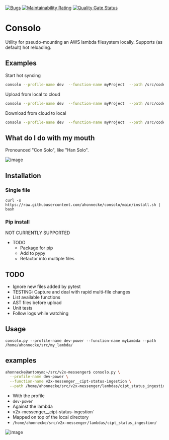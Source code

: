 [![Bugs](https://sonarcloud.io/api/project_badges/measure?project=ahonnecke_consolo&metric=bugs)](https://sonarcloud.io/summary/new_code?id=ahonnecke_consolo)
[![Maintainability Rating](https://sonarcloud.io/api/project_badges/measure?project=ahonnecke_consolo&metric=sqale_rating)](https://sonarcloud.io/summary/new_code?id=ahonnecke_consolo)
[![Quality Gate
Status](https://sonarcloud.io/api/project_badges/measure?project=ahonnecke_consolo&metric=alert_status)](https://sonarcloud.io/summary/new_code?id=ahonnecke_consolo)

# Consolo

Utility for pseudo-mounting an AWS lambda filesystem locally.
Supports (as default) hot reloading.

## Examples

Start hot syncing
``` bash
consolo --profile-name dev  --function-name myProject  --path /src/code/myproject
```

Upload from local to cloud
``` bash
consolo --profile-name dev  --function-name myProject  --path /src/code/myproject --upload
```

Download from cloud to local
``` bash
consolo --profile-name dev  --function-name myProject  --path /src/code/myproject --download
```

## What do I do with my mouth
Pronounced "Con Solo", like "Han Solo".

![image](https://user-images.githubusercontent.com/419355/220446135-92ac6915-da21-4a29-8fd1-13bfe723433a.png)

## Installation

### Single file

`curl -s https://raw.githubusercontent.com/ahonnecke/consolo/main/install.sh | bash`

### Pip install

NOT CURRENTLY SUPPORTED

- TODO
  - Package for pip
  - Add to pypy
  - Refactor into multiple files


## TODO

- Ignore new files added by pytest
- TESTING: Capture and deal with rapid multi-file changes
- List available functions
- AST files before upload
- Unit tests
- Follow logs while watching

## Usage

`consolo.py --profile-name dev-power --function-name myLambda --path /home/ahonnecke/src/my_lambda/`

## examples

``` bash
ahonnecke@antonym:~/src/v2x-messenger$ consolo.py \
  --profile-name dev-power \
  --function-name v2x-messenger__cipt-status-ingestion \
  --path /home/ahonnecke/src/v2x-messenger/lambdas/cipt_status_ingestion/
```

- With the profile 
 - `dev-power`
- Against the lambda 
 - v2x-messenger__cipt-status-ingestion`
- Mapped on top of the local directory
 - `/home/ahonnecke/src/v2x-messenger/lambdas/cipt_status_ingestion/`

![image](https://user-images.githubusercontent.com/419355/220725338-aa16369b-b27c-442d-b2e2-d60ca64cf7fc.png)
